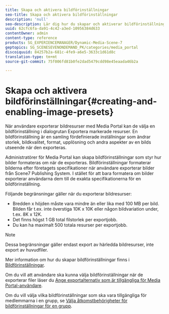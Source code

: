 ```yaml
---
title: Skapa och aktivera bildförinställningar
seo-title: Skapa och aktivera bildförinställningar
description: 'null'
seo-description: Lär dig hur du skapar och aktiverar bildförinställningar.
uuid: 62cfc6fa-da91-4c42-a3ed-10956384d633
contentOwner: admin
content-type: reference
products: SG_EXPERIENCEMANAGER/Dynamic-Media-Scene-7
geptopics: SG_SCENESEVENONDEMAND_PK/categories/media_portal
discoiquuid: 84257b2a-681c-4fe9-a6e5-3633c1d61d8c
translation-type: tm+mt
source-git-commit: 75f006fd81b0fe2dad5479cdd98e45eaada46b2a

---
```



# Skapa och aktivera bildförinställningar{#creating-and-enabling-image-presets}

När användare exporterar bildresurser med Media Portal kan de välja en bildförinställning i dialogrutan Exportera markerade resurser. En bildförinställning är en samling fördefinierade inställningar som ändrar storlek, bildkvalitet, format, upplösning och andra aspekter av en bilds utseende när den exporteras.

Administratörer för Media Portal kan skapa bildförinställningar som styr hur bilder formateras om när de exporteras. Bildförinställningar formaterar bilderna efter företagets specifikationer när användare exporterar bilder från Scene7 Publishing System. I stället för att bara formatera om bilder exporterar användarna dem till de exakta specifikationerna för en bildförinställning.

Följande begränsningar gäller när du exporterar bildresurser:

* Bredden x höjden måste vara mindre än eller lika med 100 MB per bild. Bilden får t.ex. inte överstiga 10K x 10K eller någon bildvariation under, t.ex. 8K x 12K.
* Det finns högst 1 GB total filstorlek per exportjobb.
* Du kan ha maximalt 500 totala resurser per exportjobb.

>[!NOTE]
>
>Dessa begränsningar gäller endast export av härledda bildresurser, inte export av huvudfiler.

Mer information om hur du skapar bildförinställningar finns i [Bildförinställningar](application-setup.md#image_presets).

Om du vill att användare ska kunna välja bildförinställningar när de exporterar filer läser du [Ange exportalternativ som är tillgängliga för Media Portal-användare](specifying-export-options-available-media.md#specifying_export_options_available_to_media_portal_users).

Om du vill välja vilka bildförinställningar som ska vara tillgängliga för medlemmarna i en grupp, se [Välja åtkomstbehörigheter för bildförinställningar för en grupp](creating-media-portal-groups.md#choosing_image_preset_access_permissions_for_a_group).
